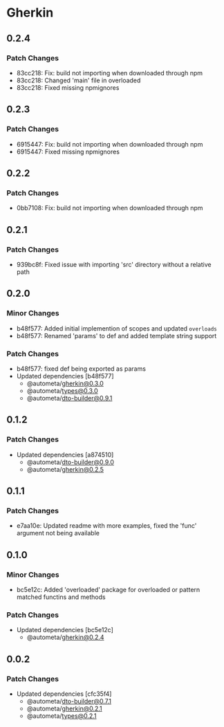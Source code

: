 # Gherkin

## 0.2.4

### Patch Changes

- 83cc218: Fix: build not importing when downloaded through npm
- 83cc218: Changed 'main' file in overloaded
- 83cc218: Fixed missing npmignores

## 0.2.3

### Patch Changes

- 6915447: Fix: build not importing when downloaded through npm
- 6915447: Fixed missing npmignores

## 0.2.2

### Patch Changes

- 0bb7108: Fix: build not importing when downloaded through npm

## 0.2.1

### Patch Changes

- 939bc8f: Fixed issue with importing 'src' directory without a relative path

## 0.2.0

### Minor Changes

- b48f577: Added initial implemention of scopes and updated `overloads`
- b48f577: Renamed 'params' to def and added template string support

### Patch Changes

- b48f577: fixed def being exported as params
- Updated dependencies [b48f577]
  - @autometa/gherkin@0.3.0
  - @autometa/types@0.3.0
  - @autometa/dto-builder@0.9.1

## 0.1.2

### Patch Changes

- Updated dependencies [a874510]
  - @autometa/dto-builder@0.9.0
  - @autometa/gherkin@0.2.5

## 0.1.1

### Patch Changes

- e7aa10e: Updated readme with more examples, fixed the 'func' argument not being available

## 0.1.0

### Minor Changes

- bc5e12c: Added 'overloaded' package for overloaded or pattern matched functins and methods

### Patch Changes

- Updated dependencies [bc5e12c]
  - @autometa/gherkin@0.2.4

## 0.0.2

### Patch Changes

- Updated dependencies [cfc35f4]
  - @autometa/dto-builder@0.7.1
  - @autometa/gherkin@0.2.1
  - @autometa/types@0.2.1
